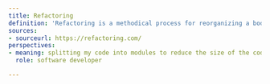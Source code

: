 ```yaml
---
title: Refactoring
definition: 'Refactoring is a methodical process for reorganizing a body of existing code and modifying its internal organization without changing its external behaviour. It is a more specific technique of restructuring. It is based on the use of small behaviour-preserving transformations (called refactorings). Refactoring should not break your code'
sources:
- sourceurl: https://refactoring.com/
perspectives:
- meaning: splitting my code into modules to reduce the size of the code, or adopting other appealing and simple alternatives in writing my code. This means it is easier to add new features to my codebase
  role: software developer

---
```


